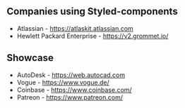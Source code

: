 ## Companies using Styled-components

* Atlassian - https://atlaskit.atlassian.com
* Hewlett Packard Enterprise - https://v2.grommet.io/

## Showcase
* AutoDesk - https://web.autocad.com
* Vogue - https://www.vogue.de/
* Coinbase - https://www.coinbase.com/
* Patreon - https://www.patreon.com/